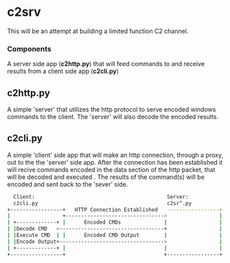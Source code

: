 # c2srv

This will be an attempt at building a limited function C2 channel.

### Components
A server side app (<b>c2http.py</b>) that will feed commands to and receive results from a client side app (<b>c2cli.py</b>)

## c2http.py
A simple 'server' that utilizes the http protocol to serve encoded windows commands to the client.
The 'server' will also decode the encoded results.

## c2cli.py
A simple 'client' side app that will make an http connection, through a proxy, out to the the 'server' side app. 
After the connection has been established it will recive commands encoded in the data section of the http packet, that will be decoded and executed .  The results of the command(s) will be encoded and sent back to the 'sever' side.

    
````bash
  Client:                                           Server:
  c2cli.py                                          c2sr^.py
+-----------------+   HTTP Connection Established   -----------------+
|                 +-------------------------------->                 |
| +-------------+ |      Encoded CMDs              |                 |
| |Decode CMD   <----------------------------------+                 |
| |Execute CMD  | |      Encoded CMD Output        |                 |
| |Encode Output+---------------------------------->                 |
| +-------------+ |                                |                 |
+-----------------+                                +-----------------+
````
    



